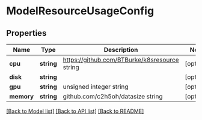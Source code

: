 # ModelResourceUsageConfig

## Properties
Name | Type | Description | Notes
------------ | ------------- | ------------- | -------------
**cpu** | **string** | https://github.com/BTBurke/k8sresource string | [optional] 
**disk** | **string** |  | [optional] 
**gpu** | **string** | unsigned integer string | [optional] 
**memory** | **string** | github.com/c2h5oh/datasize string | [optional] 

[[Back to Model list]](../../README.md#documentation-for-models) [[Back to API list]](../../README.md#documentation-for-api-endpoints) [[Back to README]](../../README.md)

